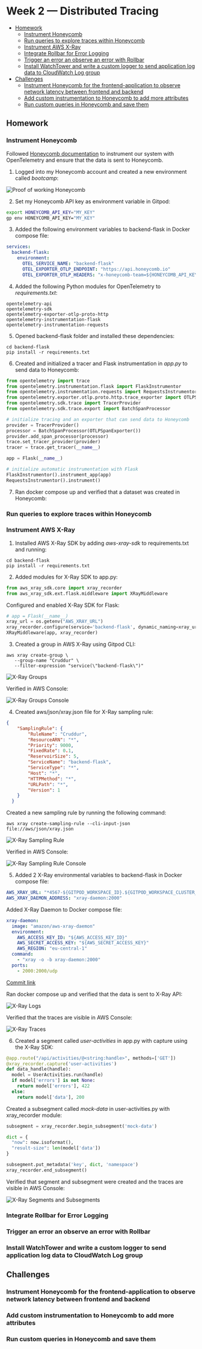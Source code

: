 # Week 2 — Distributed Tracing

  - [Homework](#homework)
    + [Instrument Honeycomb](#instrument-honeycomb)
    + [Run queries to explore traces within Honeycomb](#run-queries-to-explore-traces-within-honeycomb)
    + [Instrument AWS X-Ray](#instrument-aws-x-ray)
    + [Integrate Rollbar for Error Logging](#integrate-rollbar-for-error-logging)
    + [Trigger an error an observe an error with Rollbar](#trigger-an-error-an-observe-an-error-with-rollbar)
    + [Install WatchTower and write a custom logger to send application log data to CloudWatch Log group](#install-watchtower-and-write-a-custom-logger-to-send-application-log-data-to-cloudwatch-log-group)
  - [Challenges](#challenges)
    + [Instrument Honeycomb for the frontend-application to observe network latency between frontend and backend](#instrument-honeycomb-for-the-frontend-application-to-observe-network-latency-between-frontend-and-backend)
    + [Add custom instrumentation to Honeycomb to add more attributes](#add-custom-instrumentation-to-honeycomb-to-add-more-attributes)
    + [Run custom queries in Honeycomb and save them](#run-custom-queries-in-honeycomb-and-save-them)

## Homework

### Instrument Honeycomb

Followed [Honeycomb documentation](https://docs.honeycomb.io/getting-data-in/opentelemetry/python/) to instrument our system with OpenTelemetry and ensure that the data is sent to Honeycomb.

1. Logged into my Honeycomb account and created a new environment called *bootcamp*:

![Proof of working Honeycomb](/_docs/assets/env_honeycomb.png)

2. Set my Honeycomb API key as environment variable in Gitpod:
```sh
export HONEYCOMB_API_KEY="MY_KEY"
gp env HONEYCOMB_API_KEY="MY_KEY"
```

3. Added the following environment variables to backend-flask in Docker compose file:
```yml
services:
  backend-flask:
    environment:
      OTEL_SERVICE_NAME: "backend-flask"
      OTEL_EXPORTER_OTLP_ENDPOINT: "https://api.honeycomb.io"
      OTEL_EXPORTER_OTLP_HEADERS: "x-honeycomb-team=${HONEYCOMB_API_KEY}"
```

4. Added the following Python modules for OpenTelemetry to *requirements.txt*:
```
opentelemetry-api 
opentelemetry-sdk 
opentelemetry-exporter-otlp-proto-http 
opentelemetry-instrumentation-flask 
opentelemetry-instrumentation-requests
```

5. Opened backend-flask folder and installed these dependencies:
```
cd backend-flask
pip install -r requirements.txt
```

6. Created and initialized a tracer and Flask instrumentation in *app.py* to send data to Honeycomb:
```py
from opentelemetry import trace
from opentelemetry.instrumentation.flask import FlaskInstrumentor
from opentelemetry.instrumentation.requests import RequestsInstrumentor
from opentelemetry.exporter.otlp.proto.http.trace_exporter import OTLPSpanExporter
from opentelemetry.sdk.trace import TracerProvider
from opentelemetry.sdk.trace.export import BatchSpanProcessor

# initialize tracing and an exporter that can send data to Honeycomb
provider = TracerProvider()
processor = BatchSpanProcessor(OTLPSpanExporter())
provider.add_span_processor(processor)
trace.set_tracer_provider(provider)
tracer = trace.get_tracer(__name__)

app = Flask(__name__)

# initialize automatic instrumentation with Flask
FlaskInstrumentor().instrument_app(app)
RequestsInstrumentor().instrument()
```

7. Ran docker compose up and verified that a dataset was created in Honeycomb:


### Run queries to explore traces within Honeycomb



### Instrument AWS X-Ray

1. Installed AWS X-Ray SDK by adding *aws-xray-sdk* to requirements.txt and running:
```
cd backend-flask
pip install -r requirements.txt
```
2. Added modules for X-Ray SDK to app.py:
```py
from aws_xray_sdk.core import xray_recorder
from aws_xray_sdk.ext.flask.middleware import XRayMiddleware
```
Configured and enabled X-Ray SDK for Flask:
```py
# app = Flask(__name__)
xray_url = os.getenv("AWS_XRAY_URL")
xray_recorder.configure(service='backend-flask', dynamic_naming=xray_url)
XRayMiddleware(app, xray_recorder)
```

3. Created a group in AWS X-Ray using Gitpod CLI:
```
aws xray create-group \
   --group-name "Cruddur" \
   --filter-expression "service(\"backend-flask\")"
```
![X-Ray Groups](/_docs/assets/xray_group.png)

Verified in AWS Console:

![X-Ray Groups Console](/_docs/assets/xray_group_aws.png)

4. Created aws/json/xray.json file for X-Ray sampling rule:
```json
{
    "SamplingRule": {
        "RuleName": "Cruddur",
        "ResourceARN": "*",
        "Priority": 9000,
        "FixedRate": 0.1,
        "ReservoirSize": 5,
        "ServiceName": "backend-flask",
        "ServiceType": "*",
        "Host": "*",
        "HTTPMethod": "*",
        "URLPath": "*",
        "Version": 1
    }
  }
```
Created a new sampling rule by running the following command:
```
aws xray create-sampling-rule --cli-input-json file://aws/json/xray.json
```
![X-Ray Sampling Rule](/_docs/assets/xray_sampling.png)

Verified in AWS Console:

![X-Ray Sampling Rule Console](/_docs/assets/xray_sampling_aws.png)

5. Added 2 X-Ray environmental variables to backend-flask in Docker compose file:
```yaml
AWS_XRAY_URL: "*4567-${GITPOD_WORKSPACE_ID}.${GITPOD_WORKSPACE_CLUSTER_HOST}*"
AWS_XRAY_DAEMON_ADDRESS: "xray-daemon:2000"
```
Added X-Ray Daemon to Docker compose file:
```yaml
xray-daemon:
  image: "amazon/aws-xray-daemon"
  environment:
    AWS_ACCESS_KEY_ID: "${AWS_ACCESS_KEY_ID}"
    AWS_SECRET_ACCESS_KEY: "${AWS_SECRET_ACCESS_KEY}"
    AWS_REGION: "eu-central-1"
  command:
    - "xray -o -b xray-daemon:2000"
  ports:
    - 2000:2000/udp
```
[Commit link](https://github.com/darya-korobenko/aws-bootcamp-cruddur-2023/commit/a9583a5eacab2799f7fc36e8a10bd7eec1c9a9a9)

Ran docker compose up and verified that the data is sent to X-Ray API:

![X-Ray Logs](/_docs/assets/xray_logs.png)

Verified that the traces are visible in AWS Console:

![X-Ray Traces](/_docs/assets/xray_traces.png)

6. Created a segment called *user-activities* in app.py with capture using the X-Ray SDK:
```py
@app.route("/api/activities/@<string:handle>", methods=['GET'])
@xray_recorder.capture('user-activities')
def data_handle(handle):
  model = UserActivities.run(handle)
  if model['errors'] is not None:
    return model['errors'], 422
  else:
    return model['data'], 200
```
Created a subsegment called *mock-data* in user-activities.py with xray_recorder module:
```py
subsegment = xray_recorder.begin_subsegment('mock-data')

dict = {
  "now": now.isoformat(),
  "result-size": len(model['data'])
}

subsegment.put_metadata('key', dict, 'namespace')
xray_recorder.end_subsegment()
```
Verified that segment and subsegment were created and the traces are visible in AWS Console:

![X-Ray Segments and Subsegments](/_docs/assets/xray_segment_subsegment.png)

### Integrate Rollbar for Error Logging



### Trigger an error an observe an error with Rollbar



### Install WatchTower and write a custom logger to send application log data to CloudWatch Log group



## Challenges

### Instrument Honeycomb for the frontend-application to observe network latency between frontend and backend



### Add custom instrumentation to Honeycomb to add more attributes



### Run custom queries in Honeycomb and save them


